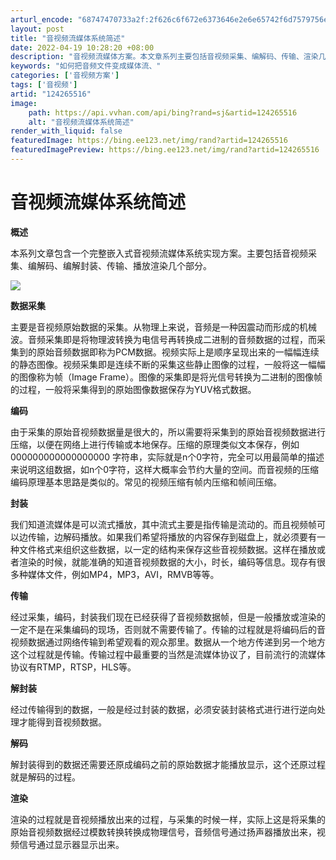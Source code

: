 ```yaml
---
arturl_encode: "68747470733a2f:2f626c6f672e6373646e2e6e65742f6d7579756e786d31322f:61727469636c652f64657461696c732f313234323635353136"
layout: post
title: "音视频流媒体系统简述"
date: 2022-04-19 10:28:20 +08:00
description: "音视频流媒体方案。本文章系列主要包括音视频采集、编解码、传输、渲染几大部分，阐述了一套完整的流媒体方"
keywords: "如何把音频文件变成媒体流、"
categories: ['音视频方案']
tags: ['音视频']
artid: "124265516"
image:
    path: https://api.vvhan.com/api/bing?rand=sj&artid=124265516
    alt: "音视频流媒体系统简述"
render_with_liquid: false
featuredImage: https://bing.ee123.net/img/rand?artid=124265516
featuredImagePreview: https://bing.ee123.net/img/rand?artid=124265516
---
```


# 音视频流媒体系统简述

**概述**
  


本系列文章包含一个完整嵌入式音视频流媒体系统实现方案。主要包括音视频采集、编解码、编解封装、传输、播放渲染几个部分。

![](https://i-blog.csdnimg.cn/blog_migrate/7e808667b437b88a2f18c117e5e8bb0b.png)

****数据采集****
  


主要是音视频原始数据的采集。从物理上来说，音频是一种因震动而形成的机械波。音频采集即是将物理波转换为电信号再转换成二进制的音频数据的过程，而采集到的原始音频数据即称为PCM数据。视频实际上是顺序呈现出来的一幅幅连续的静态图像。视频采集即是连续不断的采集这些静止图像的过程，一般将这一幅幅的图像称为帧（Image Frame）。图像的采集即是将光信号转换为二进制的图像帧的过程，一般将采集得到的原始图像数据保存为YUV格式数据。

****编码****
  


由于采集的原始音视频数据量是很大的，所以需要将采集到的原始音视频数据进行压缩，以便在网络上进行传输或本地保存。压缩的原理类似文本保存，例如000000000000000000 字符串，实际就是n个0字符，完全可以用最简单的描述来说明这组数据，如n个0字符，这样大概率会节约大量的空间。而音视频的压缩编码原理基本思路是类似的。常见的视频压缩有帧内压缩和帧间压缩。

****封装****
  


我们知道流媒体是可以流式播放，其中流式主要是指传输是流动的。而且视频帧可以边传输，边解码播放。如果我们希望将播放的内容保存到磁盘上，就必须要有一种文件格式来组织这些数据，以一定的结构来保存这些音视频数据。这样在播放或者渲染的时候，就能准确的知道音视频数据的大小，时长，编码等信息。现存有很多种媒体文件，例如MP4，MP3，AVI，RMVB等等。
  
  
****传输****
  


经过采集，编码，封装我们现在已经获得了音视频数据帧，但是一般播放或渲染的一定不是在采集编码的现场，否则就不需要传输了。传输的过程就是将编码后的音视频数据通过网络传输到希望观看的观众那里。数据从一个地方传递到另一个地方这个过程就是传输。传输过程中最重要的当然是流媒体协议了，目前流行的流媒体协议有RTMP，RTSP，HLS等。

****解封装****

经过传输得到的数据，一般是经过封装的数据，必须安装封装格式进行进行逆向处理才能得到音视频数据。

****解码****
  


解封装得到的数据还需要还原成编码之前的原始数据才能播放显示，这个还原过程就是解码的过程。

****渲染****
  


渲染的过程就是音视频播放出来的过程，与采集的时候一样，实际上这是将采集的原始音视频数据经过模数转换转换成物理信号，音频信号通过扬声器播放出来，视频信号通过显示器显示出来。